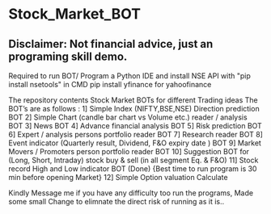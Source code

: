 # Stock_Market_BOT 
## Disclaimer: Not financial advice, just an programing skill demo.

Required to run BOT/ Program a Python IDE and install NSE API with "pip install nsetools" in CMD
pip install yfinance  for yahoofinance 

The repository contents Stock Market BOTs for different Trading ideas 
The BOT’s are as follows :
1] Simple Index (NIFTY,BSE,NSE) Direction prediction BOT
2] Simple Chart (candle bar chart  vs Volume etc.) reader / analysis BOT
3] News BOT
4] Advance financial analysis BOT
5] Risk prediction BOT
6] Expert / analysis persons portfolio reader BOT
7] Research reader BOT
8] Event indicator (Quarterly result, Dividend, F&O expiry date ) BOT
9] Market Movers / Promoters person portfolio reader BOT
10] Suggestion BOT for (Long, Short, Intraday) stock buy & sell (in all segment Eq. & F&O)
11] Stock record High and Low indicator BOT  (Done) {Best time to run program is 30 min before opening Market}
12] Simple Option valuation Calculate 

Kindly Message me if you have any difficulty too run the programs, Made some small Change to elimnate the direct risk of running as it is.. 
